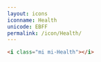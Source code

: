 ```yaml
---
layout: icons
iconname: Health
unicode: EBFF
permalink: /icon/Health/
---
```


``` html
<i class="mi mi-Health"></i>
```
